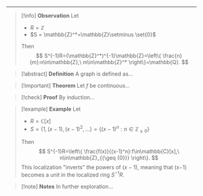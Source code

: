 
---
> [!info] **Observation**
> Let
> - $R=\mathbb{Z}$
> - $S = \mathbb{Z}^*=\mathbb{Z}\setminus \set{0}$
> 
> Then $$
> S^{-1}R=(\mathbb{Z}^*)^{-1}\mathbb{Z}=\left\{ \frac{n}{m}:n\in\mathbb{Z},\ m\in\mathbb{Z}^* \right\}=\mathbb{Q}.
> $$


> [!abstract] **Definition**
> A graph is defined as...


> [!important] **Theorem**
> Let $f$ be continuous...

> [!check] **Proof**
> By induction...

> [!example] **Example**
> Let
> - $R=\mathbb{C}[x]$
> - $S = \{1,(x-1),(x-1)^2,\dots\}=\{ (x-1)^n:n\in\mathbb{Z}_{{\geq 0}} \}$
> 
> Then 
> $$
> S^{-1}R=\left\{ \frac{f(x)}{(x-1)^n}:f\in\mathbb{C}[x],\ n\in\mathbb{Z}_{{\geq {0}}} \right\}.
> $$
> This localization "inverts" the powers of $(x−1)$, meaning that (x−1) becomes a unit in the localized ring $S^{-1}R$.





> [!note] **Notes**
> In further exploration...



